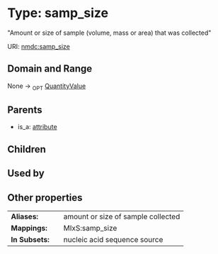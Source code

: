 
# Type: samp_size


"Amount or size of sample (volume, mass or area) that was collected"

URI: [nmdc:samp_size](https://microbiomedata/meta/samp_size)


## Domain and Range

None ->  <sub>OPT</sub> [QuantityValue](QuantityValue.md)

## Parents

 *  is_a: [attribute](attribute.md)

## Children


## Used by


## Other properties

|  |  |  |
| --- | --- | --- |
| **Aliases:** | | amount or size of sample collected |
| **Mappings:** | | MIxS:samp_size |
| **In Subsets:** | | nucleic acid sequence source |

